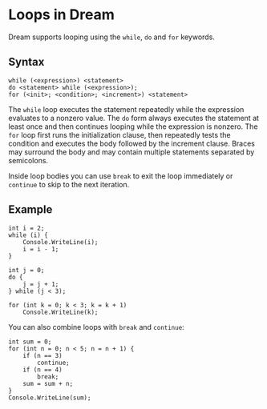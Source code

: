 # Loops in Dream

Dream supports looping using the `while`, `do` and `for` keywords.

Syntax
------

```
while (<expression>) <statement>
do <statement> while (<expression>);
for (<init>; <condition>; <increment>) <statement>
```

The `while` loop executes the statement repeatedly while the expression evaluates to a nonzero value. The `do` form always executes the statement at least once and then continues looping while the expression is nonzero. The `for` loop first runs the initialization clause, then repeatedly tests the condition and executes the body followed by the increment clause. Braces may surround the body and may contain multiple statements separated by semicolons.

Inside loop bodies you can use `break` to exit the loop immediately or `continue` to skip to the next iteration.

Example
-------

```
int i = 2;
while (i) {
    Console.WriteLine(i);
    i = i - 1;
}

int j = 0;
do {
    j = j + 1;
} while (j < 3);

for (int k = 0; k < 3; k = k + 1)
    Console.WriteLine(k);
```

You can also combine loops with `break` and `continue`:

```
int sum = 0;
for (int n = 0; n < 5; n = n + 1) {
    if (n == 3)
        continue;
    if (n == 4)
        break;
    sum = sum + n;
}
Console.WriteLine(sum);
```



